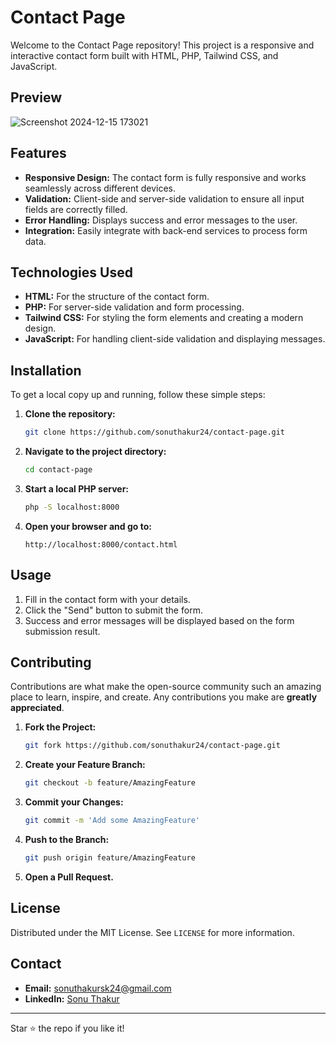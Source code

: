 # Contact Page

Welcome to the Contact Page repository! This project is a responsive and interactive contact form built with HTML, PHP, Tailwind CSS, and JavaScript.

## Preview
![Screenshot 2024-12-15 173021](https://github.com/user-attachments/assets/e7e78da6-dc36-4105-91ef-3ddd936a965b)

## Features

- **Responsive Design:** The contact form is fully responsive and works seamlessly across different devices.
- **Validation:** Client-side and server-side validation to ensure all input fields are correctly filled.
- **Error Handling:** Displays success and error messages to the user.
- **Integration:** Easily integrate with back-end services to process form data.

## Technologies Used

- **HTML:** For the structure of the contact form.
- **PHP:** For server-side validation and form processing.
- **Tailwind CSS:** For styling the form elements and creating a modern design.
- **JavaScript:** For handling client-side validation and displaying messages.

## Installation

To get a local copy up and running, follow these simple steps:

1. **Clone the repository:**
    ```bash
    git clone https://github.com/sonuthakur24/contact-page.git
    ```

2. **Navigate to the project directory:**
    ```bash
    cd contact-page
    ```

3. **Start a local PHP server:**
    ```bash
    php -S localhost:8000
    ```

4. **Open your browser and go to:**
    ```
    http://localhost:8000/contact.html
    ```

## Usage

1. Fill in the contact form with your details.
2. Click the "Send" button to submit the form.
3. Success and error messages will be displayed based on the form submission result.

## Contributing

Contributions are what make the open-source community such an amazing place to learn, inspire, and create. Any contributions you make are **greatly appreciated**.

1. **Fork the Project:**
    ```bash
    git fork https://github.com/sonuthakur24/contact-page.git
    ```

2. **Create your Feature Branch:**
    ```bash
    git checkout -b feature/AmazingFeature
    ```

3. **Commit your Changes:**
    ```bash
    git commit -m 'Add some AmazingFeature'
    ```

4. **Push to the Branch:**
    ```bash
    git push origin feature/AmazingFeature
    ```

5. **Open a Pull Request.**

## License

Distributed under the MIT License. See `LICENSE` for more information.

## Contact

- **Email:** [sonuthakursk24@gmail.com](mailto:sonuthakursk24@gmail.com)
- **LinkedIn:** [Sonu Thakur](https://www.linkedin.com/in/sonu24)

---

Star ⭐️ the repo if you like it!

